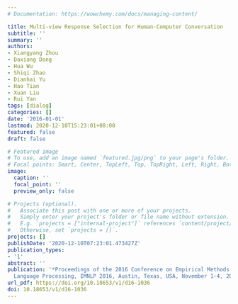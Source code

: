 ```yaml
---
# Documentation: https://wowchemy.com/docs/managing-content/

title: Multi-view Response Selection for Human-Computer Conversation
subtitle: ''
summary: ''
authors:
- Xiangyang Zhou
- Daxiang Dong
- Hua Wu
- Shiqi Zhao
- Dianhai Yu
- Hao Tian
- Xuan Liu
- Rui Yan
tags: [dialog]
categories: []
date: '2016-01-01'
lastmod: 2020-12-10T15:23:01+08:00
featured: false
draft: false

# Featured image
# To use, add an image named `featured.jpg/png` to your page's folder.
# Focal points: Smart, Center, TopLeft, Top, TopRight, Left, Right, BottomLeft, Bottom, BottomRight.
image:
  caption: ''
  focal_point: ''
  preview_only: false

# Projects (optional).
#   Associate this post with one or more of your projects.
#   Simply enter your project's folder or file name without extension.
#   E.g. `projects = ["internal-project"]` references `content/project/deep-learning/index.md`.
#   Otherwise, set `projects = []`.
projects: []
publishDate: '2020-12-10T07:23:01.473427Z'
publication_types:
- '1'
abstract: ''
publication: '*Proceedings of the 2016 Conference on Empirical Methods in Natural
  Language Processing, EMNLP 2016, Austin, Texas, USA, November 1-4, 2016*'
url_pdf: https://doi.org/10.18653/v1/d16-1036
doi: 10.18653/v1/d16-1036
---
```


